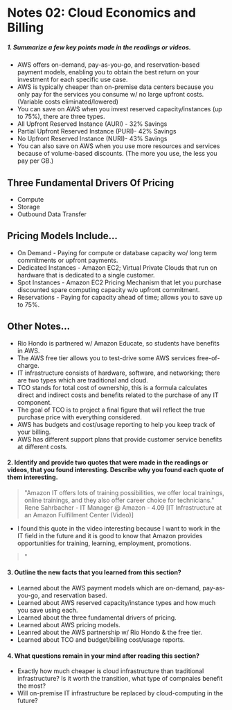 # Notes 02: Cloud Economics and Billing
##### 1. Summarize a few key points made in the readings or videos.
- AWS offers on-demand, pay-as-you-go, and reservation-based payment models, enabling you to obtain the best return on your investment for each specific use case.
- AWS is typically cheaper than on-premise data centers because you only pay for the services you consume w/ no large upfront costs. (Variable costs eliminated/lowered)
- You can save on AWS when you invest reserved capacity/instances (up to 75%), there are three types.
- All Upfront Reserved Instance (AURI) - 32% Savings
- Partial Upfront Reserved Instance (PURI)- 42% Savings
- No Upfront Reserved Instance (NURI)- 43% Savings
- You can also save on AWS when you use more resources and services because of volume-based discounts. (The more you use, the less you pay per GB.)
## Three Fundamental Drivers Of Pricing
- Compute
- Storage
- Outbound Data Transfer
## Pricing Models Include...
- On Demand - Paying for compute or database capacity wo/ long term commitments or upfront payments.
- Dedicated Instances - Amazon EC2; Virtual Private Clouds that run on hardware that is dedicated to a single customer.
- Spot Instances - Amazon EC2 Pricing Mechanism that let you purchase discounted spare computing capacity w/o upfront commitment. 
- Reservations - Paying for capacity ahead of time; allows you to save up to 75%.
## Other Notes...
- Rio Hondo is partnered w/ Amazon Educate, so students have benefits in AWS.
- The AWS free tier allows you to test-drive some AWS services free-of-charge.
- IT infrastructure consists of hardware, software, and networking; there are two types which are traditional and cloud.
- TCO stands for total cost of ownership, this is a formula calculates direct and indirect costs and benefits related to the purchase of any IT component. 
- The goal of TCO is to project a final figure that will reflect the true purchase price with everything considered.
- AWS has budgets and cost/usage reporting to help you keep track of your billing.
- AWS has different support plans that provide customer service benefits at different costs.
#### 2. Identify and provide two quotes that were made in the readings or videos, that you found interesting. Describe why you found each quote of them interesting.
> "Amazon IT offers lots of training possibilities, we offer local trainings, online trainings, and they also offer career choice for technicians."
> Rene Sahrbacher - IT Manager @ Amazon - 4.09 [IT Infrastructure at an Amazon Fulfillment Center (Video)]
- I found this quote in the video interesting because I want to work in the IT field in the future and it is good to know that Amazon provides opportunities for training, learning, employment, promotions.
> "
#### 3. Outline the new facts that you learned from this section?
- Learned about the AWS payment models which are on-demand, pay-as-you-go, and reservation based.
- Learned about AWS reserved capacity/instance types and how much you save using each.
- Learned about the three fundamental drivers of pricing.
- Learned about AWS pricing models.
- Leanred about the AWS partnership w/ Rio Hondo & the free tier.
- Learned about TCO and budget/billing cost/usage reports.
#### 4. What questions remain in your mind after reading this section?
- Exactly how much cheaper is cloud infrastructure than traditional infrastructure? Is it worth the transition, what type of compnaies benefit the most?
- Will on-premise IT infrastructure be replaced by cloud-computing in the future?
